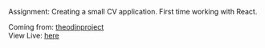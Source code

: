 Assignment:
Creating a small CV application. First time working with React.

Coming from: [theodinproject](https://www.theodinproject.com)<br>
View Live: [here](https://bpetermann.github.io/weather-app/)